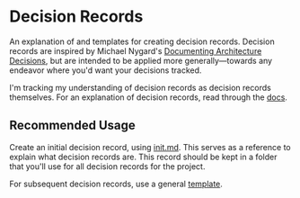 # Decision Records

An explanation of and templates for creating decision records. Decision records are inspired by Michael Nygard's [Documenting Architecture Decisions](http://thinkrelevance.com/blog/2011/11/15/documenting-architecture-decisions), but are intended to be applied more generally—towards any endeavor where you'd want your decisions tracked.

I'm tracking my understanding of decision records as decision records themselves. For an explanation of decision records, read through the [docs](docs).

## Recommended Usage

Create an initial decision record, using [init.md](templates/init.md). This serves as a reference to explain what decision records are. This record should be kept in a folder that you'll use for all decision records for the project.

For subsequent decision records, use a general [template](templates/template.md).